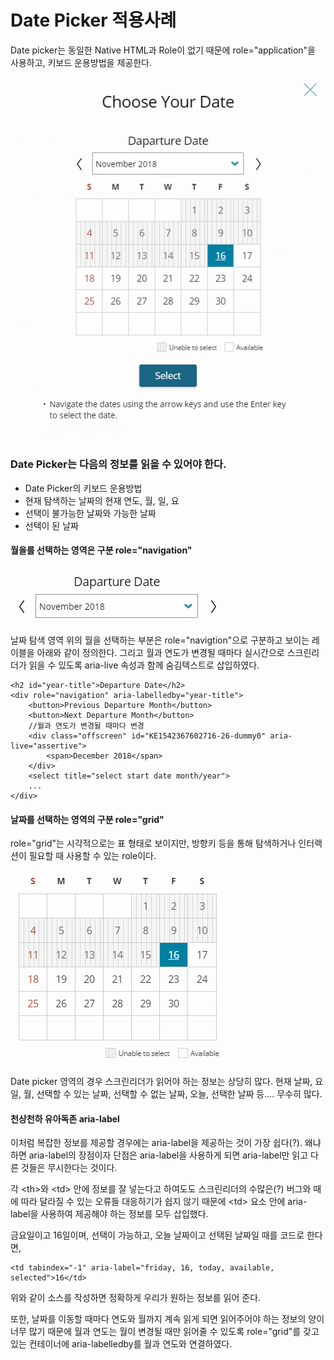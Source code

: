# Date Picker 적용사례

Date picker는 동일한 Native HTML과 Role이 없기 때문에 role="application"을 사용하고, 키보드 운용방법을 제공한다. 

![](../../.gitbook/assets/574.png)

### Date Picker는 다음의 정보를 읽을 수 있어야 한다.

* Date Picker의 키보드 운용방법
* 현재 탐색하는 날짜의 현재 연도, 월, 일, 요
* 선택이 불가능한 날짜와 가능한 날짜
* 선택이 된 날짜

#### 월을를 선택하는 영역은 구분  role="navigation"

![](../../.gitbook/assets/575.png)

날짜 탐색 영역 위의 월을 선택하는 부분은 role="navigtion"으로 구분하고 보이는 레이블을 아래와 같이 정의한다. 그리고 월과 연도가 변경될 때마다 실시간으로 스크린리더가 읽을 수 있도록 aria-live 속성과 함께 숨김텍스트로 삽입하였다.

```markup
<h2 id="year-title">Departure Date</h2>
<div role="navigation" aria-labelledby="year-title">
    <button>Previous Departure Month</button>
    <button>Next Departure Month</button>
    //월과 연도가 변경될 때마다 변경
    <div class="offscreen" id="KE1542367602716-26-dummy0" aria-live="assertive">
        <span>December 2018</span>
    </div>
    <select title="select start date month/year">
    ...
</div>
```

#### 날짜를 선택하는 영역의 구분  role="grid"

role="grid"는 시각적으로는 표 형태로 보이지만, 방향키 등을 통해 탐색하거나 인터랙션이 필요할 때 사용할 수 있는 role이다.

![](../../.gitbook/assets/576.png)

Date picker 영역의 경우 스크린리더가 읽어야 하는 정보는 상당히 많다. 현재 날짜, 요일, 월, 선택할 수 있는 날짜, 선택할 수 없는 날짜, 오늘, 선택한 날짜 등.... 무수히 많다.  


#### 천상천하 유아독존 aria-label

이처럼 복잡한 정보를  제공할 경우에는 aria-label을 제공하는 것이 가장 쉽다\(?\). 왜냐하면 aria-label의 장점이자 단점은 aria-label을 사용하게 되면 aria-label만 읽고 다른 것들은 무시한다는 것이다.

각 &lt;th&gt;와 &lt;td&gt; 안에 정보를 잘 넣는다고 하여도도 스크린리더의 수많은\(?\) 버그와 때에 따라 달라질 수 있는 오류들 대응하기가 쉽지 않기 때문에 &lt;td&gt; 요소 안에 aria-label을 사용하여 제공해야 하는 정보를 모두 삽입했다. 

금요일이고 16일이며, 선택이 가능하고, 오늘 날짜이고 선택된 날짜일 때를 코드로 한다면,

```markup
<td tabindex="-1" aria-label="friday, 16, today, available, selected">16</td>
```

위와 같이 소스를 작성하면 정확하게 우리가 원하는 정보를 읽어 준다.

또한, 날짜를 이동할 때마다 연도와 월까지 계속 읽게 되면 읽어주어야 하는 정보의 양이 너무 많기 때문에 월과 연도는 월이 변경될 때만 읽어줄 수 있도록 role="grid"를 갖고 있는 컨테이너에 aria-labelledby를 월과 연도와 연결하였다.

